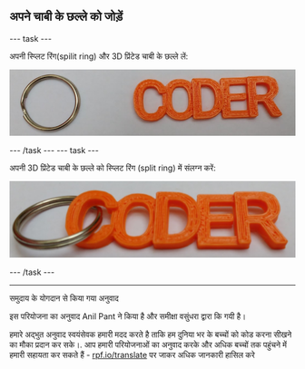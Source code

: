 ## अपने चाबी के छल्ले को जोड़ें

--- task ---

अपनी स्प्लिट रिंग(spilit ring) और 3D प्रिंटेड चाबी के छल्ले लें:

![स्क्रीनशॉट](images/coder-splitring-keyring.png)

--- /task --- --- task ---

अपनी 3D प्रिंटेड चाबी के छल्ले को स्प्लिट रिंग (split ring) में संलग्न करें:

![स्क्रीनशॉट](images/coder-keyring.png)

--- /task ---	


***
समुदाय के योगदान से किया गया अनुवाद

इस परियोजना का अनुवाद Anil Pant ने किया है और समीक्षा वसुंधरा द्वारा कि गयी  है।

हमारे अद्भुत अनुवाद स्वयंसेवक हमारी मदद करते है ताकि हम दुनिया भर के बच्चों को कोड करना सीखने का मौका प्रदान कर सके।. आप हमारी परियोजनाओं का अनुवाद करके और अधिक बच्चों तक पहुंचने में हमारी सहायता कर सकते हैं - [rpf.io/translate](https://rpf.io/translate) पर जाकर अधिक जानकारी हासिल करे